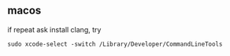 
## macos

if repeat ask install clang, try

```
sudo xcode-select -switch /Library/Developer/CommandLineTools
```
